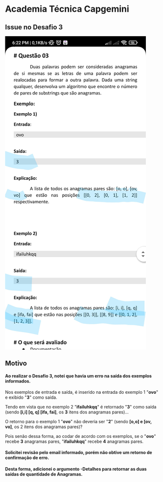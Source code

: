 # Academia Técnica Capgemini
## Issue no Desafio 3
![Screenshot Issue Report](https://github.com/HeyIAmEj/CapgeminiDesafios/blob/master/Issue/image.jpg)


## Motivo ##

#### Ao realizar o Desafio 3, notei que havia um erro na saída dos exemplos informados. ####


Nos exemplos de entrada e saída, é inserido na entrada do exemplo 1 "**ovo**" e exibido "**3**" como saída.

Tendo em vista que no exemplo 2 "**ifailuhkqq**" é retornado "**3**" como saída (sendo **[i,i] [q, q] [ifa, fai]**, os **3** itens dos anagramas pares)...

O retorno para o exemplo 1 "**ovo**" não deveria ser "**2**" (sendo **[o,o] e [ov, vo]**,  os 2 itens dos anagramas pares)?

Pois senão dessa forma, ao codar de acordo com os exemplos, se o "**ovo**" recebe **3** anagramas pares, "**ifailuhkqq**" recebe **4** anagramas pares.

#### Solicitei revisão pelo email informado, porém não obtive um retorno de confirmação de erro. ####

#### Desta forma, adicionei o argumento -Detalhes para retornar as duas saídas de quantidade de Anagramas. ####
